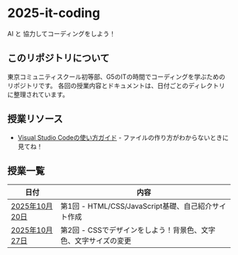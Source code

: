# 2025-it-coding
AI と 協力してコーディングをしよう！

## このリポジトリについて

東京コミュニティスクール初等部、G5のITの時間でコーディングを学ぶためのリポジトリです。
各回の授業内容とドキュメントは、日付ごとのディレクトリに整理されています。

## 授業リソース

- [Visual Studio Codeの使い方ガイド](./vscode-guide.md) - ファイルの作り方がわからないときに見てね！

## 授業一覧

| 日付 | 内容 |
|------|------|
| [2025年10月20日](./20251020/README.md) | 第1回 - HTML/CSS/JavaScript基礎、自己紹介サイト作成 |
| [2025年10月27日](./20251027/README.md) | 第2回 - CSSでデザインをしよう！背景色、文字色、文字サイズの変更 |
